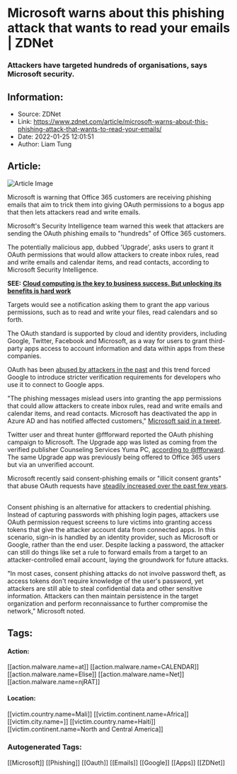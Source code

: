 # Microsoft warns about this phishing attack that wants to read your emails | ZDNet
### Attackers have targeted hundreds of organisations, says Microsoft security.

## Information:
+ Source: ZDNet
+ Link: https://www.zdnet.com/article/microsoft-warns-about-this-phishing-attack-that-wants-to-read-your-emails/
+ Date: 2022-01-25 12:01:51
+ Author: Liam Tung


## Article:
![Article Image](https://www.zdnet.com/a/img/resize/ece7b7b7f421faeed6e68810128783b262fc1a7c/2021/08/12/ad9b1957-6f9b-42ee-9a6f-32b70f3481c1/shutterstock-1714665730.jpg?width=770&height=578&fit=crop&auto=webp)

Microsoft is warning that Office 365 customers are receiving phishing emails that aim to trick them into giving OAuth permissions to a bogus app that then lets attackers read and write emails.  

Microsoft's Security Intelligence team warned this week that attackers are sending the OAuth phishing emails to "hundreds" of Office 365 customers. 


The potentially malicious app, dubbed 'Upgrade', asks users to grant it OAuth permissions that would allow attackers to create inbox rules, read and write emails and calendar items, and read contacts, according to Microsoft Security Intelligence. 

**SEE:** [**Cloud computing is the key to business success. But unlocking its benefits is hard work**](https://www.zdnet.com/article/cloud-computing-is-the-key-to-future-business-success-but-unlocking-its-benefits-is-hard-work#link=%7B%22role%22:%22standard%22,%22href%22:%22https://www.zdnet.com/article/cloud-computing-is-the-key-to-future-business-success-but-unlocking-its-benefits-is-hard-work%22,%22target%22:%22_blank%22,%22absolute%22:%22%22,%22linkText%22:%22Cloud%20computing%20is%20the%20key%20to%20business%20success.%20But%20unlocking%20its%20benefits%20is%20hard%20work%22%7D)

Targets would see a notification asking them to grant the app various permissions, such as to read and write your files, read calendars and so forth.  

The OAuth standard is supported by cloud and identity providers, including Google, Twitter, Facebook and Microsoft, as a way for users to grant third-party apps access to account information and data within apps from these companies. 

OAuth has been [abused by attackers in the past](https://www.zdnet.com/article/gmail-fake-docs-attack-now-google-tightens-oauth-rules-to-block-phishing/) and this trend forced Google to introduce stricter verification requirements for developers who use it to connect to Google apps. 






"The phishing messages mislead users into granting the app permissions that could allow attackers to create inbox rules, read and write emails and calendar items, and read contacts. Microsoft has deactivated the app in Azure AD and has notified affected customers," [Microsoft said in a tweet](https://twitter.com/MsftSecIntel/status/1484623341155610624). 

Twitter user and threat hunter @ffforward reported the OAuth phishing campaign to Microsoft. The Upgrade app was listed as coming from the verified publisher Counseling Services Yuma PC, [according to @ffforward](https://twitter.com/ffforward/status/1485541642299924487). The same Upgrade app was previously being offered to Office 365 users but via an unverified account.  

Microsoft recently said consent-phishing emails or "illicit consent grants" that abuse OAuth requests have [steadily increased over the past few years](https://www.microsoft.com/security/blog/2021/07/14/microsoft-delivers-comprehensive-solution-to-battle-rise-in-consent-phishing-emails/).  

Consent phishing is an alternative for attackers to credential phishing. Instead of capturing passwords with phishing login pages, attackers use OAuth permission request screens to lure victims into granting access tokens that give the attacker account data from connected apps. In this scenario, sign-in is handled by an identity provider, such as Microsoft or Google, rather than the end user. Despite lacking a password, the attacker can still do things like set a rule to forward emails from a target to an attacker-controlled email account, laying the groundwork for future attacks.

"In most cases, consent phishing attacks do not involve password theft, as access tokens don't require knowledge of the user's password, yet attackers are still able to steal confidential data and other sensitive information. Attackers can then maintain persistence in the target organization and perform reconnaissance to further compromise the network," Microsoft noted. 





## Tags:

#### Action:
[[action.malware.name=at]] [[action.malware.name=CALENDAR]] [[action.malware.name=Elise]] [[action.malware.name=Net]] [[action.malware.name=njRAT]]

#### Location:
[[victim.country.name=Mali]] [[victim.continent.name=Africa]] [[victim.city.name=]] [[victim.country.name=Haiti]] [[victim.continent.name=North and Central America]]

### Autogenerated Tags:
[[Microsoft]] [[Phishing]] [[Oauth]] [[Emails]] [[Google]] [[Apps]] [[ZDNet]]

